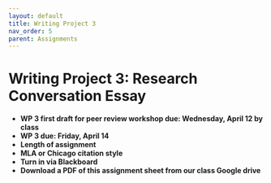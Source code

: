 ```yaml
---
layout: default
title: Writing Project 3
nav_order: 5
parent: Assignments
---
```

# Writing Project 3: Research Conversation Essay
* **WP 3 first draft for peer review workshop due: Wednesday, April 12 by class**
* **WP 3 due: Friday, April 14**
* **Length of assignment**
* **MLA or Chicago citation style**
* **Turn in via Blackboard**
* **Download a PDF of this assignment sheet from our class Google drive**
